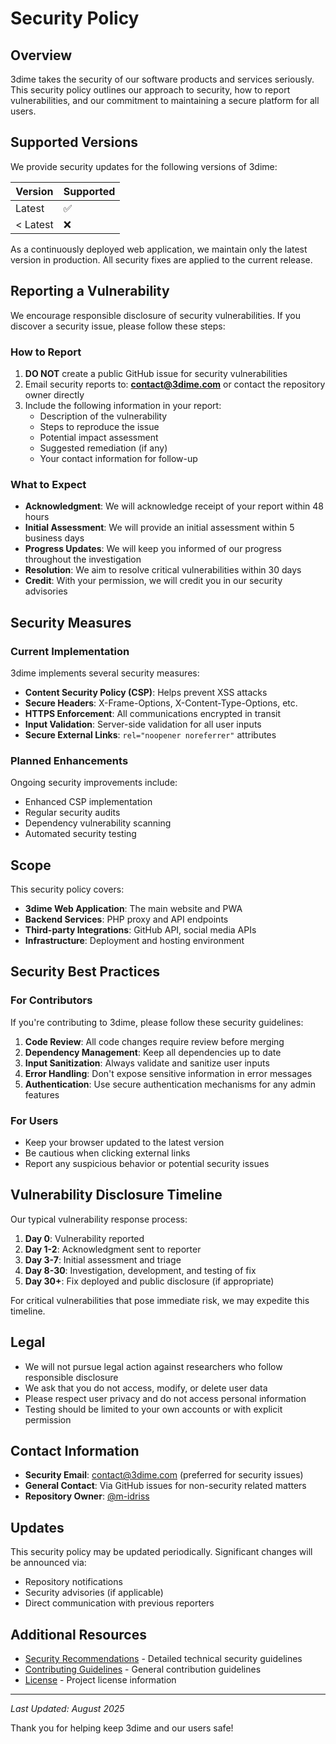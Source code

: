 # Security Policy

## Overview

3dime takes the security of our software products and services seriously. This security policy outlines our approach to security, how to report vulnerabilities, and our commitment to maintaining a secure platform for all users.

## Supported Versions

We provide security updates for the following versions of 3dime:

| Version | Supported          |
| ------- | ------------------ |
| Latest  | :white_check_mark: |
| < Latest| :x:                |

As a continuously deployed web application, we maintain only the latest version in production. All security fixes are applied to the current release.

## Reporting a Vulnerability

We encourage responsible disclosure of security vulnerabilities. If you discover a security issue, please follow these steps:

### How to Report

1. **DO NOT** create a public GitHub issue for security vulnerabilities
2. Email security reports to: **contact@3dime.com** or contact the repository owner directly
3. Include the following information in your report:
   - Description of the vulnerability
   - Steps to reproduce the issue
   - Potential impact assessment
   - Suggested remediation (if any)
   - Your contact information for follow-up

### What to Expect

- **Acknowledgment**: We will acknowledge receipt of your report within 48 hours
- **Initial Assessment**: We will provide an initial assessment within 5 business days
- **Progress Updates**: We will keep you informed of our progress throughout the investigation
- **Resolution**: We aim to resolve critical vulnerabilities within 30 days
- **Credit**: With your permission, we will credit you in our security advisories

## Security Measures

### Current Implementation

3dime implements several security measures:

- **Content Security Policy (CSP)**: Helps prevent XSS attacks
- **Secure Headers**: X-Frame-Options, X-Content-Type-Options, etc.
- **HTTPS Enforcement**: All communications encrypted in transit
- **Input Validation**: Server-side validation for all user inputs
- **Secure External Links**: `rel="noopener noreferrer"` attributes

### Planned Enhancements

Ongoing security improvements include:
- Enhanced CSP implementation
- Regular security audits
- Dependency vulnerability scanning
- Automated security testing

## Scope

This security policy covers:

- **3dime Web Application**: The main website and PWA
- **Backend Services**: PHP proxy and API endpoints
- **Third-party Integrations**: GitHub API, social media APIs
- **Infrastructure**: Deployment and hosting environment

## Security Best Practices

### For Contributors

If you're contributing to 3dime, please follow these security guidelines:

1. **Code Review**: All code changes require review before merging
2. **Dependency Management**: Keep all dependencies up to date
3. **Input Sanitization**: Always validate and sanitize user inputs
4. **Error Handling**: Don't expose sensitive information in error messages
5. **Authentication**: Use secure authentication mechanisms for any admin features

### For Users

- Keep your browser updated to the latest version
- Be cautious when clicking external links
- Report any suspicious behavior or potential security issues

## Vulnerability Disclosure Timeline

Our typical vulnerability response process:

1. **Day 0**: Vulnerability reported
2. **Day 1-2**: Acknowledgment sent to reporter
3. **Day 3-7**: Initial assessment and triage
4. **Day 8-30**: Investigation, development, and testing of fix
5. **Day 30+**: Fix deployed and public disclosure (if appropriate)

For critical vulnerabilities that pose immediate risk, we may expedite this timeline.

## Legal

- We will not pursue legal action against researchers who follow responsible disclosure
- We ask that you do not access, modify, or delete user data
- Please respect user privacy and do not access personal information
- Testing should be limited to your own accounts or with explicit permission

## Contact Information

- **Security Email**: contact@3dime.com (preferred for security issues)
- **General Contact**: Via GitHub issues for non-security related matters
- **Repository Owner**: [@m-idriss](https://github.com/m-idriss)

## Updates

This security policy may be updated periodically. Significant changes will be announced via:
- Repository notifications
- Security advisories (if applicable)
- Direct communication with previous reporters

## Additional Resources

- [Security Recommendations](SITE_REVIEW_RECOMMENDATIONS.md#5-security-enhancements) - Detailed technical security guidelines
- [Contributing Guidelines](README.md) - General contribution guidelines
- [License](LICENSE) - Project license information

---

*Last Updated: August 2025*

Thank you for helping keep 3dime and our users safe!